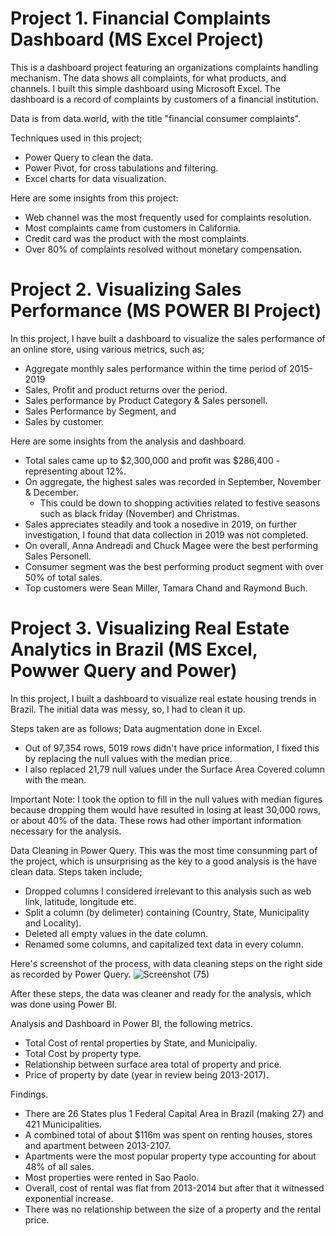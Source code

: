 # Project 1. Financial Complaints Dashboard (MS Excel Project)
This is a dashboard project featuring an organizations complaints handling mechanism. The data shows all complaints, for what products, and channels. I built this simple dashboard using Microsoft Excel. The dashboard is a record of complaints by customers of a financial institution.

Data is from data.world, with the title "financial consumer complaints".

Techniques used in this project;

- Power Query to clean the data.
- Power Pivot, for cross tabulations and filtering.
- Excel charts for data visualization.

Here are some insights from this project:

- Web channel was the most frequently used for complaints resolution.
- Most complaints came from customers in California.
- Credit card was the product with the most complaints.
- Over 80% of complaints resolved without monetary compensation.


# Project 2. Visualizing Sales Performance (MS POWER BI Project)
In this project, I have built a dashboard to visualize the sales performance of an online store, using various metrics, such as;
- Aggregate monthly sales performance within the time period of 2015-2019
- Sales, Profit and product returns over the period.
- Sales performance by Product Category & Sales personell.
- Sales Performance by Segment, and
- Sales by customer.

Here are some insights from the analysis and dashboard.
- Total sales came up to $2,300,000 and profit was $286,400 - representing about 12%.
- On aggregate, the highest sales was recorded in September, November & December.
  - This could be down to shopping activities related to festive seasons such as black friday (November) and Christmas.
- Sales appreciates steadily and took a nosedive in 2019, on further investigation, I found that data collection in 2019 was not completed.
- On overall, Anna Andreadi and Chuck Magee were the best performing Sales Personell.
- Consumer segment was the best performing product segment with over 50% of total sales.
- Top customers were Sean Miller, Tamara Chand and Raymond Buch.


 # Project 3. Visualizing Real Estate Analytics in Brazil (MS Excel, Powwer Query and Power)
 
 In this project, I built a dashboard to visualize real estate housing trends in Brazil. The initial data was messy, so, I had to clean it up.
 
 Steps taken are as follows;
 Data augmentation done in Excel.
 -  Out of 97,354 rows, 5019 rows didn't have price information, I fixed this by replacing the null values with the median price.
 -  I also replaced 21,79 null values under the Surface Area Covered column with the mean.

Important Note: I took the option to fill in the null values with median figures because dropping them would have resulted in losing at least 30,000 rows,
or about 40% of the data. These rows had other important information necessary for the analysis.

Data Cleaning in Power Query.
This was the most time consunming part of the project, which is unsurprising as the key to a good analysis is the have clean data. Steps taken include;
- Dropped columns I considered irrelevant to this analysis such as web link, latitude, longitude etc.
- Split a column (by delimeter) containing (Country, State, Municipality and Locality).
- Deleted all empty values in the date column.
- Renamed some columns, and capitalized text data in every column.

Here's screenshot of the process, with data cleaning steps on the right side as recorded by Power Query.
![Screenshot (75)](https://user-images.githubusercontent.com/64503362/157029153-fd4460f6-bad8-44c9-9a13-4d5b844c7f72.png)

After these steps, the data was cleaner and ready for the analysis, which was done using Power BI.

Analysis and Dashboard in Power BI, the following metrics.
- Total Cost of rental properties by State, and Municipaliy.
- Total Cost by property type.
- Relationship between surface area total of property and price.
- Price of property by date (year in review being 2013-2017).

Findings.
- There are 26 States plus 1 Federal Capital Area in Brazil (making 27) and 421 Municipalities.
- A combined total of about $116m was spent on renting houses, stores and apartment between 2013-2107.
- Apartments were the most popular property type accounting for about 48% of all sales.
- Most properties were rented in Sao Paolo.
- Overall, cost of rental was flat from 2013-2014 but after that it witnessed exponential increase.
- There was no relationship between the size of a property and the rental price.
